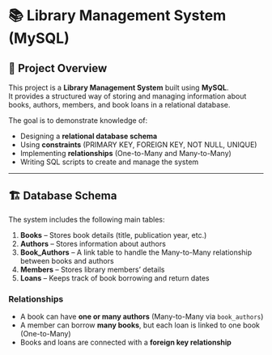 # 📚 Library Management System (MySQL)

## 📖 Project Overview
This project is a **Library Management System** built using **MySQL**.  
It provides a structured way of storing and managing information about books, authors, members, and book loans in a relational database.  

The goal is to demonstrate knowledge of:
- Designing a **relational database schema**
- Using **constraints** (PRIMARY KEY, FOREIGN KEY, NOT NULL, UNIQUE)
- Implementing **relationships** (One-to-Many and Many-to-Many)
- Writing SQL scripts to create and manage the system

---

## 🏗 Database Schema
The system includes the following main tables:

1. **Books** – Stores book details (title, publication year, etc.)
2. **Authors** – Stores information about authors
3. **Book_Authors** – A link table to handle the Many-to-Many relationship between books and authors
4. **Members** – Stores library members’ details
5. **Loans** – Keeps track of book borrowing and return dates

### Relationships
- A book can have **one or many authors** (Many-to-Many via `book_authors`)
- A member can borrow **many books**, but each loan is linked to one book (One-to-Many)
- Books and loans are connected with a **foreign key relationship**




